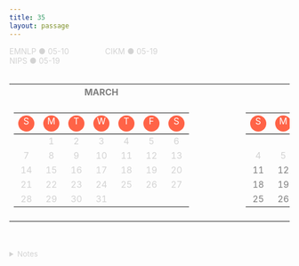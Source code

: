 ```yaml
---
title: 35
layout: passage
---
```

[<span style="color:lightgray;width:168px;display:inline-block;text-align:left">EMNLP &#9679; 05-10</span>](https://www.softconf.com/emnlp2021/papers/user/)
<span style="color:lightgray;width:168px;display:inline-block;text-align:left">CIKM &#9679; 05-19</span>
<span style="color:lightgray;width:168px;display:inline-block;text-align:left">NIPS &#9679; 05-19</span>
<br>
<br>

<table>
<tr>
    <th><span style="font-weight:bold;color:gray;width:245px;display:inline-block;text-align:center">MARCH</span></th>
    <th><span style="font-weight:bold;color:gray;width:70px;display:inline-block;text-align:center">&nbsp;</span></th>
    <th><span style="font-weight:bold;color:gray;width:245px;display:inline-block;text-align:center">APRIL</span></th>
    <th><span style="font-weight:bold;color:gray;width:70px;display:inline-block;text-align:center">&nbsp;</span></th>
    <th><span style="font-weight:bold;color:gray;width:245px;display:inline-block;text-align:center">MAY</span></th></tr>
<tr><td>
    <table style="border-collapse:collapse; width:100%">
        <tr>
            <th style="border-bottom: 1px solid black;"><span style="background-color:tomato;color:white;border-radius:50%;width:29px;height:29px;display:inline-block;text-align:center;font-weight:normal;">S</span></th>
            <th style="border-bottom: 1px solid black;"><span style="background-color:tomato;color:white;border-radius:50%;width:29px;height:29px;display:inline-block;text-align:center;font-weight:normal;">M</span></th>
            <th style="border-bottom: 1px solid black;"><span style="background-color:tomato;color:white;border-radius:50%;width:29px;height:29px;display:inline-block;text-align:center;font-weight:normal;">T</span></th>
            <th style="border-bottom: 1px solid black;"><span style="background-color:tomato;color:white;border-radius:50%;width:29px;height:29px;display:inline-block;text-align:center;font-weight:normal">W</span></th>
            <th style="border-bottom: 1px solid black;"><span style="background-color:tomato;color:white;border-radius:50%;width:29px;height:29px;display:inline-block;text-align:center;font-weight:normal">T</span></th>
            <th style="border-bottom: 1px solid black;"><span style="background-color:tomato;color:white;border-radius:50%;width:29px;height:29px;display:inline-block;text-align:center;font-weight:normal">F</span></th>
            <th style="border-bottom: 1px solid black;"><span style="background-color:tomato;color:white;border-radius:50%;width:29px;height:29px;display:inline-block;text-align:center;font-weight:normal">S</span></th>
        </tr>
        <tr>
            <td><span style="color:lightgray; margin:auto; display:table;"> </span></td>
            <td><span style="color:lightgray; margin:auto; display:table;">1</span></td>
            <td><span style="color:lightgray; margin:auto; display:table;">2</span></td>
            <td><span style="color:lightgray; margin:auto; display:table;">3</span></td>
            <td><span style="color:lightgray; margin:auto; display:table;">4</span></td>
            <td><span style="color:lightgray; margin:auto; display:table;">5</span></td>
            <td><span style="color:lightgray; margin:auto; display:table;">6</span></td>
        </tr>
        <tr>
            <td><span style="color:lightgray; margin:auto; display:table;">7</span></td>
            <td><span style="color:lightgray; margin:auto; display:table;">8</span></td>
            <td><span style="color:lightgray; margin:auto; display:table;">9</span></td>
            <td><span style="color:lightgray; margin:auto; display:table;">10</span></td>
            <td><span style="color:lightgray; margin:auto; display:table;">11</span></td>
            <td><span style="color:lightgray; margin:auto; display:table;">12</span></td>
            <td><span style="color:lightgray; margin:auto; display:table;">13</span></td>
        </tr>
        <tr>
            <td><span style="color:lightgray; margin:auto; display:table;">14</span></td>
            <td><span style="color:lightgray; margin:auto; display:table;">15</span></td>
            <td><span style="color:lightgray; margin:auto; display:table;">16</span></td>
            <td><span style="color:lightgray; margin:auto; display:table;">17</span></td>
            <td><span style="color:lightgray; margin:auto; display:table;">18</span></td>
            <td><span style="color:lightgray; margin:auto; display:table;">19</span></td>
            <td><span style="color:lightgray; margin:auto; display:table;">20</span></td>
        </tr>
        <tr>
            <td><span style="color:lightgray; margin:auto; display:table;">21</span></td>
            <td><span style="color:lightgray; margin:auto; display:table;">22</span></td>
            <td><span style="color:lightgray; margin:auto; display:table;">23</span></td>
            <td><span style="color:lightgray; margin:auto; display:table;">24</span></td>
            <td><span style="color:lightgray; margin:auto; display:table;">25</span></td>
            <td><span style="color:lightgray; margin:auto; display:table;">26</span></td>
            <td><span style="color:lightgray; margin:auto; display:table;">27</span></td>
        </tr>
        <tr>
            <td><span style="color:lightgray; margin:auto; display:table;">28</span></td>
            <td><span style="color:lightgray; margin:auto; display:table;">29</span></td>
            <td><span style="color:lightgray; margin:auto; display:table;">30</span></td>
            <td><span style="color:lightgray; margin:auto; display:table;">31</span></td>
            <td><span style="color:gray; margin:auto; display:table;"> </span></td>
            <td><span style="color:gray; margin:auto; display:table;"> </span></td>
            <td><span style="color:gray; margin:auto; display:table;"> </span></td>
        </tr>
    </table>
</td><td></td><td>
    <table style="border-collapse:collapse; width:100%">
        <tr>
            <th style="border-bottom: 1px solid black;"><span style="background-color:tomato;color:white;border-radius:50%;width:29px;height:29px;display:inline-block;text-align:center;font-weight:normal">S</span></th>
            <th style="border-bottom: 1px solid black;"><span style="background-color:tomato;color:white;border-radius:50%;width:29px;height:29px;display:inline-block;text-align:center;font-weight:normal">M</span></th>
            <th style="border-bottom: 1px solid black;"><span style="background-color:tomato;color:white;border-radius:50%;width:29px;height:29px;display:inline-block;text-align:center;font-weight:normal">T</span></th>
            <th style="border-bottom: 1px solid black;"><span style="background-color:tomato;color:white;border-radius:50%;width:29px;height:29px;display:inline-block;text-align:center;font-weight:normal">W</span></th>
            <th style="border-bottom: 1px solid black;"><span style="background-color:tomato;color:white;border-radius:50%;width:29px;height:29px;display:inline-block;text-align:center;font-weight:normal">T</span></th>
            <th style="border-bottom: 1px solid black;"><span style="background-color:tomato;color:white;border-radius:50%;width:29px;height:29px;display:inline-block;text-align:center;font-weight:normal">F</span></th>
            <th style="border-bottom: 1px solid black;"><span style="background-color:tomato;color:white;border-radius:50%;width:29px;height:29px;display:inline-block;text-align:center;font-weight:normal">S</span></th>
        </tr>
        <tr>
            <td><span style="color:gray; margin:auto; display:table;"> </span></td>
            <td><span style="color:gray; margin:auto; display:table;"> </span></td>
            <td><span style="color:gray; margin:auto; display:table;"> </span></td>
            <td><span style="color:gray; margin:auto; display:table;"> </span></td>
            <td><span style="color:lightgray; margin:auto; display:table;">1</span></td>
            <td><span style="color:lightgray; margin:auto; display:table;">2</span></td>
            <td><span style="color:lightgray; margin:auto; display:table;">3</span></td>
        </tr>
        <tr>
            <td><span style="color:lightgray; margin:auto; display:table;">4</span></td>
            <td><span style="color:lightgray; margin:auto; display:table;">5</span></td>
            <td align="center"><span style="color:black; border-radius:50%; width:25px; height:25px; border:1px solid tomato;">&nbsp;6&nbsp;</span></td>
            <td><span style="color:gray; margin:auto; display:table;">7</span></td>
            <td><span style="color:gray; margin:auto; display:table;">8</span></td>
            <td><span style="color:gray; margin:auto; display:table;">9</span></td>
            <td><span style="color:gray; margin:auto; display:table;">10</span></td>
        </tr>
        <tr>
            <td><span style="color:gray; margin:auto; display:table;">11</span></td>
            <td><span style="color:gray; margin:auto; display:table;">12</span></td>
            <td><span style="color:gray; margin:auto; display:table;">13</span></td>
            <td><span style="color:gray; margin:auto; display:table;">14</span></td>
            <td><span style="color:gray; margin:auto; display:table;">15</span></td>
            <td><span style="color:gray; margin:auto; display:table;">16</span></td>
            <td><span style="color:gray; margin:auto; display:table;">17</span></td>
        </tr>
        <tr>
            <td><span style="color:gray; margin:auto; display:table;">18</span></td>
            <td><span style="color:gray; margin:auto; display:table;">19</span></td>
            <td><span style="color:gray; margin:auto; display:table;">20</span></td>
            <td><span style="color:gray; margin:auto; display:table;">21</span></td>
            <td><span style="color:gray; margin:auto; display:table;">22</span></td>
            <td><span style="color:gray; margin:auto; display:table;">23</span></td>
            <td><span style="color:gray; margin:auto; display:table;">24</span></td>
        </tr>
        <tr>
            <td><span style="color:gray; margin:auto; display:table;">25</span></td>
            <td><span style="color:gray; margin:auto; display:table;">26</span></td>
            <td><span style="color:gray; margin:auto; display:table;">27</span></td>
            <td><span style="color:gray; margin:auto; display:table;">28</span></td>
            <td><span style="color:gray; margin:auto; display:table;">29</span></td>
            <td><span style="color:gray; margin:auto; display:table;">30</span></td>
            <td><span style="color:gray; margin:auto; display:table;"> </span></td>
        </tr>
    </table>
</td><td></td><td>
    <table style="border-collapse:collapse; width:100%">
        <tr>
            <th style="border-bottom: 1px solid black;"><span style="background-color:tomato;color:white;border-radius:50%;width:29px;height:29px;display:inline-block;text-align:center;font-weight:normal">S</span></th>
            <th style="border-bottom: 1px solid black;"><span style="background-color:tomato;color:white;border-radius:50%;width:29px;height:29px;display:inline-block;text-align:center;font-weight:normal">M</span></th>
            <th style="border-bottom: 1px solid black;"><span style="background-color:tomato;color:white;border-radius:50%;width:29px;height:29px;display:inline-block;text-align:center;font-weight:normal">T</span></th>
            <th style="border-bottom: 1px solid black;"><span style="background-color:tomato;color:white;border-radius:50%;width:29px;height:29px;display:inline-block;text-align:center;font-weight:normal">W</span></th>
            <th style="border-bottom: 1px solid black;"><span style="background-color:tomato;color:white;border-radius:50%;width:29px;height:29px;display:inline-block;text-align:center;font-weight:normal">T</span></th>
            <th style="border-bottom: 1px solid black;"><span style="background-color:tomato;color:white;border-radius:50%;width:29px;height:29px;display:inline-block;text-align:center;font-weight:normal">F</span></th>
            <th style="border-bottom: 1px solid black;"><span style="background-color:tomato;color:white;border-radius:50%;width:29px;height:29px;display:inline-block;text-align:center;font-weight:normal">S</span></th>
        </tr>
        <tr>
            <td><span style="color:gray; margin:auto; display:table;">30</span></td>
            <td><span style="color:gray; margin:auto; display:table;">31</span></td>
            <td><span style="color:gray; margin:auto; display:table;"> </span></td>
            <td><span style="color:gray; margin:auto; display:table;"> </span></td>
            <td><span style="color:gray; margin:auto; display:table;"> </span></td>
            <td><span style="color:gray; margin:auto; display:table;"> </span></td>
            <td><span style="color:gray; margin:auto; display:table;">1</span></td>
        </tr>
        <tr>
            <td><span style="color:gray; margin:auto; display:table;">2</span></td>
            <td><span style="color:gray; margin:auto; display:table;">3</span></td>
            <td><span style="color:gray; margin:auto; display:table;">4</span></td>
            <td><span style="color:gray; margin:auto; display:table;">5</span></td>
            <td><span style="color:gray; margin:auto; display:table;">6</span></td>
            <td><span style="color:gray; margin:auto; display:table;">7</span></td>
            <td><span style="color:gray; margin:auto; display:table;">8</span></td>
        </tr>
        <tr>
            <td><span style="color:gray; margin:auto; display:table;">9</span></td>
            <td><span style="background-color:limegreen;display:table;width:25px;height:25px;text-align:center;color:white;margin:auto;">10</span></td>
            <td><span style="color:gray; margin:auto; display:table;">11</span></td>
            <td><span style="color:gray; margin:auto; display:table;">12</span></td>
            <td><span style="color:gray; margin:auto; display:table;">13</span></td>
            <td><span style="color:gray; margin:auto; display:table;">14</span></td>
            <td><span style="color:gray; margin:auto; display:table;">15</span></td>
        </tr>
        <tr>
            <td><span style="color:gray; margin:auto; display:table;">16</span></td>
            <td><span style="color:gray; margin:auto; display:table;">17</span></td>
            <td><span style="color:gray; margin:auto; display:table;">18</span></td>
            <td><span style="background-color:limegreen;display:table;width:25px;height:25px;text-align:center;color:white; margin:auto;">19</span></td>
            <td><span style="color:gray; margin:auto; display:table;">20</span></td>
            <td><span style="color:gray; margin:auto; display:table;">21</span></td>
            <td><span style="color:gray; margin:auto; display:table;">22</span></td>
        </tr>
        <tr>
            <td><span style="color:gray; margin:auto; display:table;">23</span></td>
            <td><span style="color:gray; margin:auto; display:table;">24</span></td>
            <td><span style="color:gray; margin:auto; display:table;">25</span></td>
            <td><span style="color:gray; margin:auto; display:table;">26</span></td>
            <td><span style="color:gray; margin:auto; display:table;">27</span></td>
            <td><span style="color:gray; margin:auto; display:table;">28</span></td>
            <td><span style="color:gray; margin:auto; display:table;">29</span></td>
        </tr>
    </table>
</td></tr> </table>

<br>
<br>
<details>
  <summary style="color:lightgray;font-size:10pt">Notes</summary>
  <p>
    <span style="color:lightgray;font-size:8pt">-------------------------------------------------------------------------------- 3 Paper Seasons --------------------------------------------------------------------------</span>
    <br>
    <span style="color:lightgray;font-size:8pt">&nbsp;&nbsp; JAN &#9679; FEB &nbsp;  &#9679; &nbsp;&nbsp; ACL, ICML, IJCAI >> SIGIR, KDD</span>
    <br>
    <span style="color:lightgray;font-size:8pt">&nbsp;&nbsp;&nbsp;&nbsp;&nbsp;&nbsp;&nbsp;&nbsp;&nbsp;&nbsp;&nbsp;&nbsp;&nbsp;MAY &nbsp;  &#9679; &nbsp;&nbsp; EMNLP, CIKM, NIPS</span>
    <br>
    <span style="color:lightgray;font-size:8pt">&nbsp;&nbsp; AUG &#9679; SEP &nbsp; &#9679; &nbsp;&nbsp; WSDM, AAAI >> WWW, ICLR</span>
    <br>
    <span style="color:lightgray;font-size:8pt">------------------------------------------------------------------------------ Target Conferences  --------------------------------------------------------------------------</span>
    <br>
    <span style="color:lightgray;width:118px;display:inline-block;text-align:left;font-size:8pt"><del>SIGIR Short &#9679; 03-02</del></span>
    <span style="color:lightgray;width:118px;display:inline-block;text-align:left;font-size:8pt"><del>SIGIR &#9679; 02-09</del></span>
    <span style="color:lightgray;width:118px;display:inline-block;text-align:left;font-size:8pt"><del>ACL &#9679; 01-25</del></span>
    <span style="color:lightgray;width:118px;display:inline-block;text-align:left;font-size:8pt"><del>IJCAI &#9679; 01-12</del></span>
    <br>
  </p>
</details>
